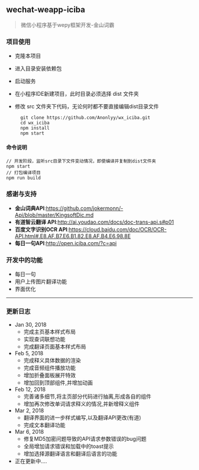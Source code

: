 ##  wechat-weapp-iciba

>微信小程序基于wepy框架开发-金山词霸

### 项目使用

- 克隆本项目
- 进入目录安装依赖包
- 启动服务
- 在小程序IDE新建项目，此时目录必须选择 dist 文件夹
- 修改 src 文件夹下代码，无论何时都不要直接编辑dist目录文件



		git clone https://github.com/Anonlyy/wx_iciba.git
		cd wx_iciba
		npm install
		npm start
	
	
#### 命令说明

	// 开发阶段，监听src目录下文件变动情况，即使编译并复制到dist文件夹
	npm start 
	// 打包编译项目
	npm run build



### 感谢与支持
- **金山词典API**:https://github.com/jokermonn/-Api/blob/master/KingsoftDic.md
- **有道智云翻译 API**:http://ai.youdao.com/docs/doc-trans-api.s#p01
- **百度文字识别OCR API**:https://cloud.baidu.com/doc/OCR/OCR-API.html#.E8.AF.B7.E6.B1.82.E8.AF.B4.E6.98.8E
- **每日一句API**:http://open.iciba.com/?c=api



### 开发中的功能
- 每日一句
- 用户上传图片翻译功能
- 界面优化

---

### 更新日志

-  Jan 30, 2018
    - 完成主页基本样式布局
    - 实现查词联想功能
    - 完成翻译页面基本样式布局
-  Feb 5, 2018
    - 完成释义具体数据的渲染 
    - 完成音频组件播放功能
    - 增加折叠面板展开特效 
	- 增加回到顶部组件,并增加动画
- Feb 12, 2018
	- 完善诸多细节,将主页部分代码进行抽离,形成各自的组件
	- 增加再次修改单词请求释义的情况,并新增释义组件
- Mar 2, 2018
	- 翻译界面的进一步样式编写,以及翻译API更改(有道)
	- 完成文本翻译功能
- Mar 6, 2018
	- 修复MD5加密问题导致的API请求参数错误的bug问题
	- 全局增加请求错误和加载中的toast提示
	- 增加选择源翻译语言和翻译后语言的功能 
- 正在更新中....
